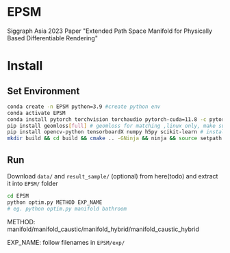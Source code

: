 # EPSM
Siggraph Asia 2023 Paper "Extended Path Space Manifold for Physically Based Differentiable Rendering"

# Install
## Set Environment
```bash
conda create -n EPSM python=3.9 #create python env
conda activate EPSM
conda install pytorch torchvision torchaudio pytorch-cuda=11.8 -c pytorch -c nvidia  #using pytorch cuda 11.8
pip install geomloss[full] # geomloss for matching ,linux only, make sure it passes the tests
pip install opencv-python tensorboardX numpy h5py scikit-learn # install other dependency
mkdir build && cd build && cmake .. -GNinja && ninja && source setpath.sh #build mitsuba and set python path
```
## Run
Download `data/` and `result_sample/` (optional) from here(todo) and extract it into `EPSM/` folder
```bash
cd EPSM
python optim.py METHOD EXP_NAME 
# eg. python optim.py manifold bathroom
```
METHOD: manifold/manifold_caustic/manifold_hybrid/manifold_caustic_hybrid

EXP_NAME: follow filenames in `EPSM/exp/`

